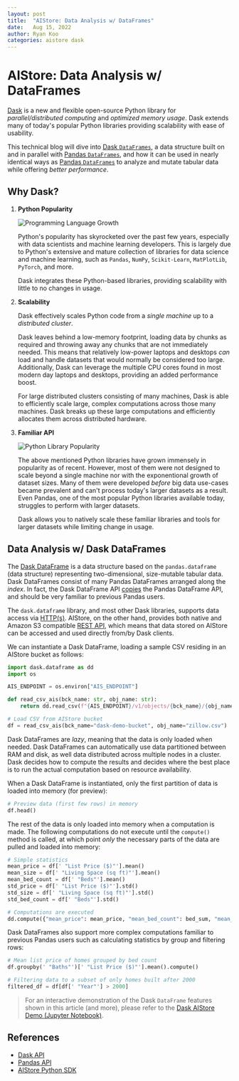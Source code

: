 ```yaml
---
layout: post
title:  "AIStore: Data Analysis w/ DataFrames"
date:   Aug 15, 2022
author: Ryan Koo
categories: aistore dask
---
```


# AIStore: Data Analysis w/ DataFrames

[Dask](https://www.dask.org/) is a new and flexible open-source Python library for *parallel/distributed computing* and *optimized memory usage*. Dask extends many of today's popular Python libraries providing scalability with ease of usability.

This technical blog will dive into [Dask `DataFrames`](https://examples.dask.org/dataframe.html), a data structure built on and in parallel with [Pandas `DataFrames`](https://pandas.pydata.org/pandas-docs/stable/reference/api/pandas.DataFrame.html), and how it can be used in nearly identical ways as [Pandas `DataFrames`](https://pandas.pydata.org/pandas-docs/stable/reference/api/pandas.DataFrame.html) to analyze and mutate tabular data while offering *better performance*.

## Why Dask?

1. **Python Popularity**

    ![Programming Language Growth](/images/language-popularity.png)

    Python's popularity has skyrocketed over the past few years, especially with data scientists and machine learning developers. This is largely due to Python's extensive and mature collection of libraries for data science and machine learning, such as `Pandas`, `NumPy`, `Scikit-Learn`, `MatPlotLib`, `PyTorch`, and more.

    Dask integrates these Python-based libraries, providing scalability with little to no changes in usage.

2. **Scalability**

    Dask effectively scales Python code from a *single machine* up to a *distributed cluster*. 

    Dask leaves behind a low-memory footprint, loading data by chunks as required and throwing away any chunks that are not immediately needed. This means that relatively low-power laptops and desktops *can* load and handle datasets that would normally be considered too large. Additionally, Dask can leverage the multiple CPU cores found in most modern day laptops and desktops, providing an added performance boost. 

    For large distributed clusters consisting of many machines, Dask is able to efficiently scale large, complex computations across those many machines. Dask breaks up these large computations and efficiently allocates them across distributed hardware.

3. **Familiar API**

    ![Python Library Popularity](/images/python-package-popularity.png)
    
    The above mentioned Python libraries have grown immensely in popularity as of recent. However, most of them were not designed to scale beyond a single machine nor with the exponentional growth of dataset sizes. Many of them were developed *before* big data use-cases became prevalent and can't process today's larger datasets as a result. Even Pandas, one of the most popular Python libraries available today, struggles to perform with larger datasets.

    Dask allows you to natively scale these familiar libraries and tools for larger datasets while limiting change in usage.


## Data Analysis w/ Dask DataFrames

The [Dask DataFrame](https://docs.dask.org/en/stable/dataframe.html#dask-dataframe) is a data structure based on the `pandas.dataframe` (data structure) representing two-dimensional, size-mutable tabular data. Dask DataFrames consist of many Pandas DataFrames arranged along the *index*. In fact, the Dask DataFrame API [copies](https://docs.dask.org/en/stable/dataframe.html#dask-dataframe-copies-the-pandas-dataframe-api) the Pandas DataFrame API, and should be very familiar to previous Pandas users.

The `dask.dataframe` library, and most other Dask libraries, supports data access via [HTTP(s)](https://docs.dask.org/en/stable/how-to/connect-to-remote-data.html#http-s). AIStore, on the other hand, provides both native and Amazon S3 compatible [REST API](https://aiatscale.org/docs/http_api), which means that data stored on AIStore can be accessed and used directly from/by Dask clients.

We can instantiate a Dask DataFrame, loading a sample CSV residing in an AIStore bucket as follows: 

```python
import dask.dataframe as dd
import os

AIS_ENDPOINT = os.environ["AIS_ENDPOINT"]

def read_csv_ais(bck_name: str, obj_name: str):
    return dd.read_csv(f"{AIS_ENDPOINT}/v1/objects/{bck_name}/{obj_name}")

# Load CSV from AIStore bucket
df = read_csv_ais(bck_name="dask-demo-bucket", obj_name="zillow.csv")
```

Dask DataFrames are *lazy*, meaning that the data is only loaded when needed. Dask DataFrames can automatically use data partitioned between RAM and disk, as well data distributed across multiple nodes in a cluster. Dask decides how to compute the results and decides where the best place is to run the actual computation based on resource availability.

When a Dask DataFrame is instantiated, only the first partition of data is loaded into memory (for preview):

```python
# Preview data (first few rows) in memory
df.head()
```

The rest of the data is only loaded into memory when a computation is made. The following computations do not execute until the `compute()` method is called, at which point *only* the necessary parts of the data are pulled and loaded into memory:

```python
# Simple statistics
mean_price = df[' "List Price ($)"'].mean()
mean_size = df[' "Living Space (sq ft)"'].mean()
mean_bed_count = df[' "Beds"'].mean()
std_price = df[' "List Price ($)"'].std()
std_size = df[' "Living Space (sq ft)"'].std()
std_bed_count = df[' "Beds"'].std() 

# Computations are executed
dd.compute({"mean_price": mean_price, "mean_bed_count": bed_sum, "mean_size": mean_size, "std_price": std_price, "std_size", "std_bed_count": std_bed_count})
```

Dask DataFrames also support more complex computations familiar to previous Pandas users such as calculating statistics by group and filtering rows:

```python
# Mean list price of homes grouped by bed count
df.groupby(' "Baths"')[' "List Price ($)"'].mean().compute()

# Filtering data to a subset of only homes built after 2000
filtered_df = df[df[' "Year"'] > 2000]
```

> For an interactive demonstration of the Dask `DataFrame` features shown in this article (and more), please refer to the [Dask AIStore Demo (Jupyter Notebook)](https://github.com/NVIDIA/aistore/blob/main/python/examples/dask/dask-aistore-demo.ipynb).


## References

* [Dask API](https://docs.dask.org/en/stable/dataframe-api.html)
* [Pandas API](https://pandas.pydata.org/docs/reference/index.html)
* [AIStore Python SDK](https://github.com/NVIDIA/aistore/blob/main/docs/python_sdk.md)


